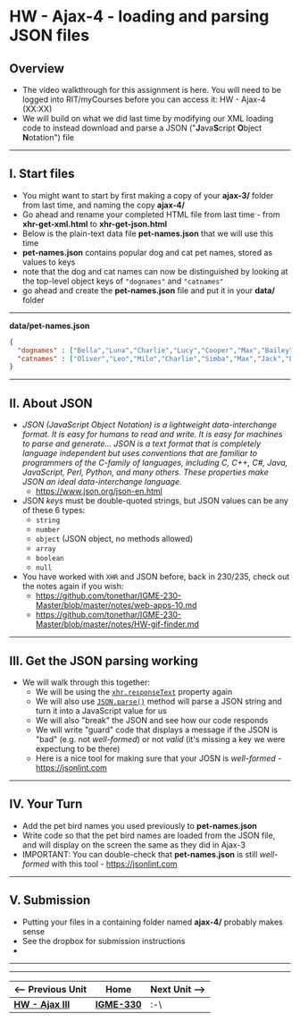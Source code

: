 # HW - Ajax-4 - loading and parsing JSON files

## Overview

- The video walkthrough for this assignment is here. You will need to be logged into RIT/myCourses before you can access it:
HW - Ajax-4 (XX:XX)
- We will build on what we did last time by modifying our XML loading code to instead download and parse a JSON ("**J**ava**S**cript **O**bject **N**otation") file


<hr>

## I. Start files
- You might want to start by first making a copy of your **ajax-3/** folder from last time, and naming the copy **ajax-4/**
- Go ahead and rename your completed HTML file from last time - from **xhr-get-xml.html** to **xhr-get-json.html** 
- Below is the plain-text data file **pet-names.json** that we will use this time
- **pet-names.json** contains popular dog and cat pet names, stored as values to keys
- note that the dog and cat names can now be distinguished by looking at the top-level object keys of `"dognames"` and `"catnames"`
- go ahead and create the **pet-names.json** file and put it in your **data/** folder

<hr>

**data/pet-names.json**

```json
{
  "dognames" : ["Bella","Luna","Charlie","Lucy","Cooper","Max","Bailey","Daisy","Sadie","Lola","Buddy","Molly","Stella","Tucker","Bear","Zoey","Duke","Harley","Maggie","Jax"],
  "catnames" : ["Oliver","Leo","Milo","Charlie","Simba","Max","Jack","Loki","Tiger","Jasper","Ollie","Oscar","George","Buddy","Toby","Smokey","Finn","Felix","Simon","Shadow"]
}
```

<hr>

## II. About JSON

- *JSON (JavaScript Object Notation) is a lightweight data-interchange format. It is easy for humans to read and write. It is easy for machines to parse and generate... JSON is a text format that is completely language independent but uses conventions that are familiar to programmers of the C-family of languages, including C, C++, C#, Java, JavaScript, Perl, Python, and many others. These properties make JSON an ideal data-interchange language.*
  - https://www.json.org/json-en.html
- JSON *keys* must be double-quoted strings, but JSON values can be any of these 6 types:
  - `string`
  - `number`
  - `object` (JSON object, no methods allowed)
  - `array`
  - `boolean`
  - `null`
 - You have worked with `XHR` and JSON before, back in 230/235, check out the notes again if you wish:
   - https://github.com/tonethar/IGME-230-Master/blob/master/notes/web-apps-10.md
   - https://github.com/tonethar/IGME-230-Master/blob/master/notes/HW-gif-finder.md
	
<hr>

## III. Get the JSON parsing working
- We will walk through this together:
  - We will be using the [`xhr.responseText`](https://developer.mozilla.org/en-US/docs/Web/API/XMLHttpRequest/responseText) property again
  - We will also use [`JSON.parse()`](https://developer.mozilla.org/en-US/docs/Web/JavaScript/Reference/Global_Objects/JSON/parse) method will parse a JSON string and turn it into a JavaScript value for us
  - We will also "break" the JSON and see how our code responds
  - We will write "guard" code that displays a message if the JSON is "bad" (e.g. not *well-formed*) or not *valid* (it's missing a key we were expectung to be there)
  - Here is a nice tool for making sure that your JOSN is *well-formed* - https://jsonlint.com

<hr>

## IV. Your Turn

- Add the pet bird names you used previously to **pet-names.json**
- Write code so that the pet bird names are loaded from the JSON file, and will display on the screen the same as they did in Ajax-3
- IMPORTANT: You can double-check that **pet-names.json** is still *well-formed* with this tool - https://jsonlint.com

<hr>

## V. Submission
- Putting your files in a containing folder named **ajax-4/** probably makes sense
- See the dropbox for submission instructions
-
<hr><hr>

| <-- Previous Unit | Home | Next Unit -->
| --- | --- | --- 
|   [**HW - Ajax III**](HW-ajax-3.md)  |  [**IGME-330**](../README.md) | :-\
